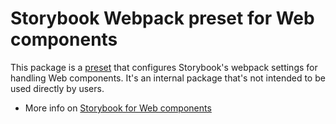 # Storybook Webpack preset for Web components

This package is a [preset](https://storybook.js.org/docs/web-components/addons/writing-presets#presets-api) that configures Storybook's webpack settings for handling Web components.
It's an internal package that's not intended to be used directly by users.

- More info on [Storybook for Web components](https://storybook.js.org/docs/web-components/get-started/introduction)
